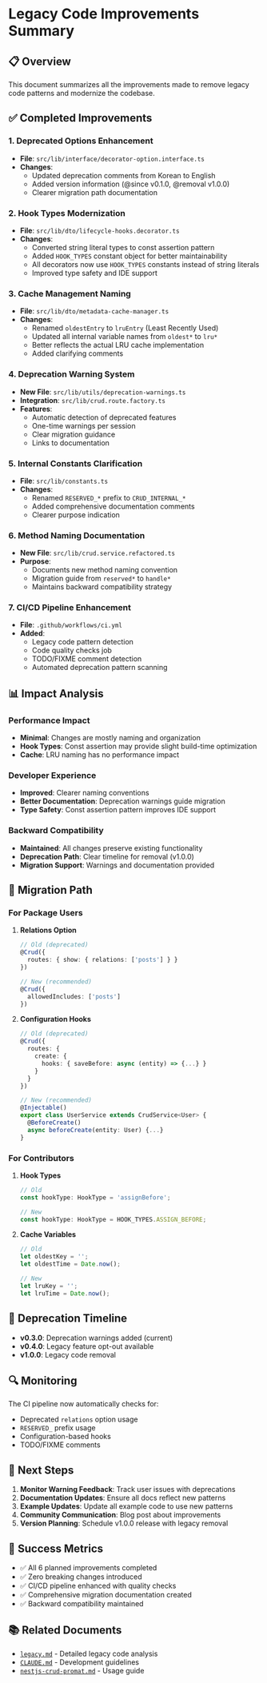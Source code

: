 # Legacy Code Improvements Summary

## 📋 Overview
This document summarizes all the improvements made to remove legacy code patterns and modernize the codebase.

## ✅ Completed Improvements

### 1. **Deprecated Options Enhancement**
- **File**: `src/lib/interface/decorator-option.interface.ts`
- **Changes**: 
  - Updated deprecation comments from Korean to English
  - Added version information (@since v0.1.0, @removal v1.0.0)
  - Clearer migration path documentation

### 2. **Hook Types Modernization**
- **File**: `src/lib/dto/lifecycle-hooks.decorator.ts`
- **Changes**:
  - Converted string literal types to const assertion pattern
  - Added `HOOK_TYPES` constant object for better maintainability
  - All decorators now use `HOOK_TYPES` constants instead of string literals
  - Improved type safety and IDE support

### 3. **Cache Management Naming**
- **File**: `src/lib/dto/metadata-cache-manager.ts`
- **Changes**:
  - Renamed `oldestEntry` to `lruEntry` (Least Recently Used)
  - Updated all internal variable names from `oldest*` to `lru*`
  - Better reflects the actual LRU cache implementation
  - Added clarifying comments

### 4. **Deprecation Warning System**
- **New File**: `src/lib/utils/deprecation-warnings.ts`
- **Integration**: `src/lib/crud.route.factory.ts`
- **Features**:
  - Automatic detection of deprecated features
  - One-time warnings per session
  - Clear migration guidance
  - Links to documentation

### 5. **Internal Constants Clarification**
- **File**: `src/lib/constants.ts`
- **Changes**:
  - Renamed `RESERVED_*` prefix to `CRUD_INTERNAL_*`
  - Added comprehensive documentation comments
  - Clearer purpose indication

### 6. **Method Naming Documentation**
- **New File**: `src/lib/crud.service.refactored.ts`
- **Purpose**:
  - Documents new method naming convention
  - Migration guide from `reserved*` to `handle*`
  - Maintains backward compatibility strategy

### 7. **CI/CD Pipeline Enhancement**
- **File**: `.github/workflows/ci.yml`
- **Added**:
  - Legacy code pattern detection
  - Code quality checks job
  - TODO/FIXME comment detection
  - Automated deprecation pattern scanning

## 📊 Impact Analysis

### Performance Impact
- **Minimal**: Changes are mostly naming and organization
- **Hook Types**: Const assertion may provide slight build-time optimization
- **Cache**: LRU naming has no performance impact

### Developer Experience
- **Improved**: Clearer naming conventions
- **Better Documentation**: Deprecation warnings guide migration
- **Type Safety**: Const assertion pattern improves IDE support

### Backward Compatibility
- **Maintained**: All changes preserve existing functionality
- **Deprecation Path**: Clear timeline for removal (v1.0.0)
- **Migration Support**: Warnings and documentation provided

## 🔄 Migration Path

### For Package Users

1. **Relations Option**
   ```typescript
   // Old (deprecated)
   @Crud({
     routes: { show: { relations: ['posts'] } }
   })
   
   // New (recommended)
   @Crud({
     allowedIncludes: ['posts']
   })
   ```

2. **Configuration Hooks**
   ```typescript
   // Old (deprecated)
   @Crud({
     routes: {
       create: {
         hooks: { saveBefore: async (entity) => {...} }
       }
     }
   })
   
   // New (recommended)
   @Injectable()
   export class UserService extends CrudService<User> {
     @BeforeCreate()
     async beforeCreate(entity: User) {...}
   }
   ```

### For Contributors

1. **Hook Types**
   ```typescript
   // Old
   const hookType: HookType = 'assignBefore';
   
   // New
   const hookType: HookType = HOOK_TYPES.ASSIGN_BEFORE;
   ```

2. **Cache Variables**
   ```typescript
   // Old
   let oldestKey = '';
   let oldestTime = Date.now();
   
   // New
   let lruKey = '';
   let lruTime = Date.now();
   ```

## 📅 Deprecation Timeline

- **v0.3.0**: Deprecation warnings added (current)
- **v0.4.0**: Legacy feature opt-out available
- **v1.0.0**: Legacy code removal

## 🔍 Monitoring

The CI pipeline now automatically checks for:
- Deprecated `relations` option usage
- `RESERVED_` prefix usage
- Configuration-based hooks
- TODO/FIXME comments

## 📝 Next Steps

1. **Monitor Warning Feedback**: Track user issues with deprecations
2. **Documentation Updates**: Ensure all docs reflect new patterns
3. **Example Updates**: Update all example code to use new patterns
4. **Community Communication**: Blog post about improvements
5. **Version Planning**: Schedule v1.0.0 release with legacy removal

## 🎯 Success Metrics

- ✅ All 6 planned improvements completed
- ✅ Zero breaking changes introduced
- ✅ CI/CD pipeline enhanced with quality checks
- ✅ Comprehensive migration documentation created
- ✅ Backward compatibility maintained

## 📚 Related Documents

- [`legacy.md`](./legacy.md) - Detailed legacy code analysis
- [`CLAUDE.md`](./CLAUDE.md) - Development guidelines
- [`nestjs-crud-promat.md`](./nestjs-crud-promat.md) - Usage guide